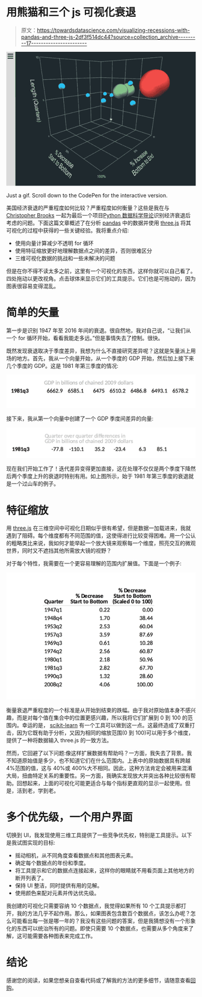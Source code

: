 # 用熊猫和三个 js 可视化衰退

> 原文：<https://towardsdatascience.com/visualizing-recessions-with-pandas-and-three-js-2df3f514dc44?source=collection_archive---------17----------------------->

![](img/d1d0e2c598e837e4c8d484a7a5e0a89c.png)

Just a gif. Scroll down to the CodePen for the interactive version.

美国经济衰退的严重程度如何比较？严重程度如何衡量？这些是我在与 [Christopher Brooks](https://twitter.com/cab938) 一起为最后一个项目[Python 数据科学导论](https://www.coursera.org/learn/python-data-analysis)识别经济衰退后考虑的问题。下面这篇文章概述了在分析 [pandas](https://pandas.pydata.org/) 中的数据并使用 [three.js](https://threejs.org/) 将其可视化的过程中获得的一些关键经验。我将重点介绍:

*   使用向量计算减少不透明 for 循环
*   使用特征缩放更好地理解数据点之间的差异，否则很难区分
*   三维可视化数据的挑战和一些未解决的问题

但是在你不得不读太多之前，这里有一个可视化的东西，这样你就可以自己看了。四处拖动以更改视角。点击球体来显示它们的工具提示。它们也是可拖动的，因为图表很容易变得混乱。

# 简单的矢量

第一步是识别 1947 年至 2016 年间的衰退。很自然地，我对自己说，“让我们从一个 for 循环开始，看看我能走多远。”但是事情失去了控制。很快。

既然发现衰退取决于季度差异，我想为什么不直接研究差异呢？这就是矢量派上用场的地方。首先，我从一个向量开始，从一个季度的 GDP 开始，然后加上接下来几个季度的 GDP。这是 1981 年第三季度的情况:

![](img/488ca98caf5942a80d0df692e33124a5.png)

接下来，我从第一个向量中创建了一个 GDP 季度间差异的向量:

![](img/681c42d21986a2d6eb6260f6d3bcb8c3.png)

现在我们开始工作了！迭代差异变得更加直接，这在处理不仅仅是两个季度下降然后两个季度上升的衰退时特别有用。如上图所示，始于 1981 年第三季度的衰退就是一个过山车的例子。

# 特征缩放

用 [three.js](https://threejs.org/) 在三维空间中可视化日期似乎很有希望，但是数据一加载进来，我就遇到了阻碍。每个维度都有不同范围的值，这使得进行比较变得困难。用一个公认的粗略类比来说，我如何才能举起一个放大镜来观察每一个维度，照亮交互的微观世界，同时又不遮挡其他所需放大镜的视野？

对于每个特性，我需要在一个更容易理解的范围内扩展值。下面是一个例子:

![](img/f1e71a891f0d84b6f5d2205abccea8a3.png)

衡量衰退严重程度的一个标准是从开始到结束的跌幅。由于我对原始值本身不感兴趣，而是对每个值在集合中的位置更感兴趣，所以我将它们扩展到 0 到 100 的范围内。幸运的是， [scikit-learn](http://scikit-learn.org/stable/modules/generated/sklearn.preprocessing.MinMaxScaler.html) 有一个工具可以做到这一点。这最终造成了双重打击，因为它既有助于分析，又因为相同的缩放范围(0 到 100)可以用于多个维度，提供了一种将数据输入 three.js 的一致方法。

然而，它回避了以下问题:像这样扩展数据有帮助吗？一方面，我失去了背景。我不知道原始值是多少，也不知道它们在什么范围内。上表中的原始数据具有跨越 4%范围的值，这与 40%或 400%大不相同。因此，这种方法肯定会被用来混淆大局，扭曲特定关系的重要性。另一方面，我确实发现放大并突出各种比较很有帮助。回想起来，上面的可视化可能更适合与每个指标更直观的显示一起使用。但是，活到老，学到老。

# 多个优先级，一个用户界面

切换到 UI，我发现使用三维工具提供了一些竞争优先权，特别是工具提示。以下是我试图实现的目标:

*   摇动相机，从不同角度查看数据点和其他图表元素。
*   确定每个数据点的年份和季度。
*   将工具提示和它的数据点连接起来，这样你的眼睛就不用看页面上其他地方的断开列表了。
*   保持 UI 整洁，同时提供有用的见解。
*   使用颜色来配对元素并传达优先级。

我创建的可视化只需要容纳 10 个数据点，我觉得如果所有 10 个工具提示都打开，我的方法几乎不起作用。那么，如果图表包含数百个数据点，该怎么办呢？怎么可能看出每一张是哪一年的？我没有这些问题的答案，但是我猜想没有一个形象化的东西可以统治所有的问题。即使只需要 10 个数据点，也需要从多个角度来了解，这可能需要各种图表来完成工作。

# 结论

感谢您的阅读，如果您想亲自查看代码或了解我的方法的更多细节，请随意查看[回购](https://github.com/colepacak/recessions)。
